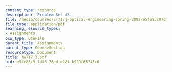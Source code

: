 ```yaml
---
content_type: resource
description: 'Problem Set #3.'
file: /media/courses/2-717j-optical-engineering-spring-2002/e5fe83c97df376edd28fb929f65745c0_hw717_3.pdf
file_type: application/pdf
learning_resource_types:
- Assignments
ocw_type: OCWFile
parent_title: Assignments
parent_type: CourseSection
resourcetype: Document
title: hw717_3.pdf
uid: e5fe83c9-7df3-76ed-d28f-b929f65745c0
---
```

